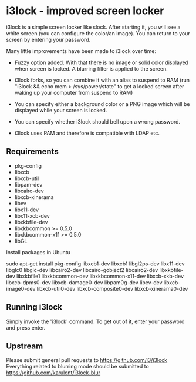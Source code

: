 i3lock - improved screen locker
===============================
i3lock is a simple screen locker like slock. After starting it, you will
see a white screen (you can configure the color/an image). You can return
to your screen by entering your password.

Many little improvements have been made to i3lock over time:

- Fuzzy option added. With that there is no image or solid color displayed
  when screen is locked. A blurring filter is applied to the screen.

- i3lock forks, so you can combine it with an alias to suspend to RAM
  (run "i3lock && echo mem > /sys/power/state" to get a locked screen
   after waking up your computer from suspend to RAM)

- You can specify either a background color or a PNG image which will be
  displayed while your screen is locked.

- You can specify whether i3lock should bell upon a wrong password.

- i3lock uses PAM and therefore is compatible with LDAP etc.

Requirements
------------
- pkg-config
- libxcb
- libxcb-util
- libpam-dev
- libcairo-dev
- libxcb-xinerama
- libev
- libx11-dev
- libx11-xcb-dev
- libxkbfile-dev
- libxkbcommon >= 0.5.0
- libxkbcommon-x11 >= 0.5.0
- libGL

Install packages in Ubuntu

  sudo apt-get install pkg-config libxcb1-dev libxcb1 libgl2ps-dev libx11-dev libglc0 libglc-dev libcairo2-dev libcairo-gobject2 libcairo2-dev libxkbfile-dev libxkbfile1 libxkbcommon-dev libxkbcommon-x11-dev libxcb-xkb-dev libxcb-dpms0-dev libxcb-damage0-dev libpam0g-dev libev-dev libxcb-image0-dev libxcb-util0-dev libxcb-composite0-dev libxcb-xinerama0-dev

Running i3lock
-------------
Simply invoke the 'i3lock' command. To get out of it, enter your password and
press enter.

Upstream
--------
Please submit general pull requests to https://github.com/i3/i3lock
Everything related to blurring mode should be submitted to https://github.com/karulont/i3lock-blur
